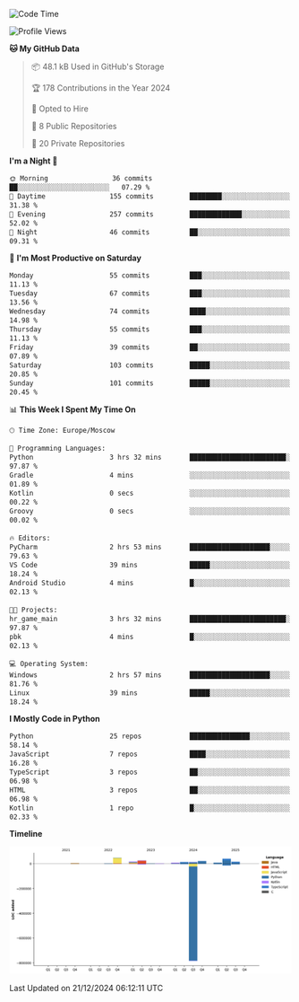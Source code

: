 <!--START_SECTION:waka-->
![Code Time](http://img.shields.io/badge/Code%20Time-568%20hrs%2030%20mins-blue)

![Profile Views](http://img.shields.io/badge/Profile%20Views-2-blue)

**🐱 My GitHub Data** 

> 📦 48.1 kB Used in GitHub's Storage 
 > 
> 🏆 178 Contributions in the Year 2024
 > 
> 💼 Opted to Hire
 > 
> 📜 8 Public Repositories 
 > 
> 🔑 20 Private Repositories 
 > 
**I'm a Night 🦉** 

```text
🌞 Morning                36 commits          ██░░░░░░░░░░░░░░░░░░░░░░░   07.29 % 
🌆 Daytime                155 commits         ████████░░░░░░░░░░░░░░░░░   31.38 % 
🌃 Evening                257 commits         █████████████░░░░░░░░░░░░   52.02 % 
🌙 Night                  46 commits          ██░░░░░░░░░░░░░░░░░░░░░░░   09.31 % 
```
📅 **I'm Most Productive on Saturday** 

```text
Monday                   55 commits          ███░░░░░░░░░░░░░░░░░░░░░░   11.13 % 
Tuesday                  67 commits          ███░░░░░░░░░░░░░░░░░░░░░░   13.56 % 
Wednesday                74 commits          ████░░░░░░░░░░░░░░░░░░░░░   14.98 % 
Thursday                 55 commits          ███░░░░░░░░░░░░░░░░░░░░░░   11.13 % 
Friday                   39 commits          ██░░░░░░░░░░░░░░░░░░░░░░░   07.89 % 
Saturday                 103 commits         █████░░░░░░░░░░░░░░░░░░░░   20.85 % 
Sunday                   101 commits         █████░░░░░░░░░░░░░░░░░░░░   20.45 % 
```


📊 **This Week I Spent My Time On** 

```text
🕑︎ Time Zone: Europe/Moscow

💬 Programming Languages: 
Python                   3 hrs 32 mins       ████████████████████████░   97.87 % 
Gradle                   4 mins              ░░░░░░░░░░░░░░░░░░░░░░░░░   01.89 % 
Kotlin                   0 secs              ░░░░░░░░░░░░░░░░░░░░░░░░░   00.22 % 
Groovy                   0 secs              ░░░░░░░░░░░░░░░░░░░░░░░░░   00.02 % 

🔥 Editors: 
PyCharm                  2 hrs 53 mins       ████████████████████░░░░░   79.63 % 
VS Code                  39 mins             █████░░░░░░░░░░░░░░░░░░░░   18.24 % 
Android Studio           4 mins              █░░░░░░░░░░░░░░░░░░░░░░░░   02.13 % 

🐱‍💻 Projects: 
hr_game_main             3 hrs 32 mins       ████████████████████████░   97.87 % 
pbk                      4 mins              █░░░░░░░░░░░░░░░░░░░░░░░░   02.13 % 

💻 Operating System: 
Windows                  2 hrs 57 mins       ████████████████████░░░░░   81.76 % 
Linux                    39 mins             █████░░░░░░░░░░░░░░░░░░░░   18.24 % 
```

**I Mostly Code in Python** 

```text
Python                   25 repos            ███████████████░░░░░░░░░░   58.14 % 
JavaScript               7 repos             ████░░░░░░░░░░░░░░░░░░░░░   16.28 % 
TypeScript               3 repos             ██░░░░░░░░░░░░░░░░░░░░░░░   06.98 % 
HTML                     3 repos             ██░░░░░░░░░░░░░░░░░░░░░░░   06.98 % 
Kotlin                   1 repo              █░░░░░░░░░░░░░░░░░░░░░░░░   02.33 % 
```



**Timeline**

![Lines of Code chart](https://raw.githubusercontent.com/adlemx/adlemx/main/assets/bar_graph.png)


 Last Updated on 21/12/2024 06:12:11 UTC
<!--END_SECTION:waka-->
